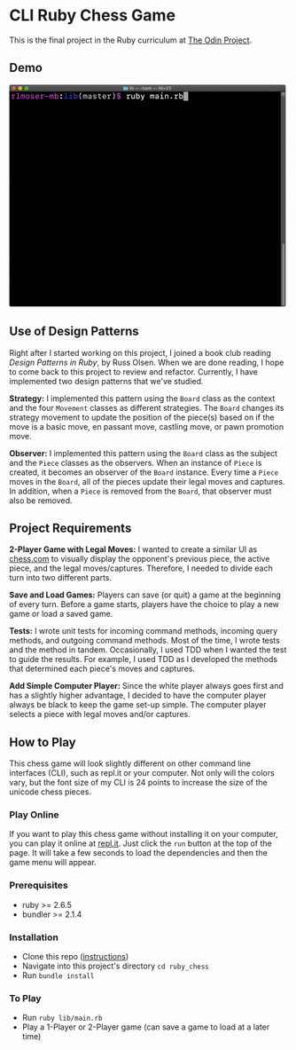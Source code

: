 # CLI Ruby Chess Game

This is the final project in the Ruby curriculum at [The Odin Project](https://www.theodinproject.com/courses/ruby-programming/lessons/ruby-final-project?ref=lnav).

## Demo
<img src="demo/chess_demo.gif" alt="chess demo" width=auto height="400px"/>

## Use of Design Patterns
Right after I started working on this project, I joined a book club reading *Design Patterns in Ruby*, by Russ Olsen. When we are done reading, I hope to come back to this project to review and refactor. Currently, I have implemented two design patterns that we've studied.

**Strategy:** 
I implemented this pattern using the `Board` class as the context and the four `Movement` classes as different strategies. The `Board` changes its strategy movement to update the position of the piece(s) based on if the move is a basic move, en passant move, castling move, or pawn promotion move. 

**Observer:** 
I implemented this pattern using the `Board` class as the subject and the `Piece` classes as the observers. When an instance of `Piece` is created, it becomes an observer of the `Board` instance. Every time a `Piece` moves in the `Board`, all of the pieces update their legal moves and captures. In addition, when a `Piece` is removed from the `Board`, that observer must also be removed.

## Project Requirements
**2-Player Game with Legal Moves:** 
I wanted to create a similar UI as [chess.com](chess.com) to visually display the opponent's previous piece, the active piece, and the legal moves/captures. Therefore, I needed to divide each turn into two different parts.

**Save and Load Games:** 
Players can save (or quit) a game at the beginning of every turn. Before a game starts, players have the choice to play a new game or load a saved game.

**Tests:** 
I wrote unit tests for incoming command methods, incoming query methods, and outgoing command methods. Most of the time, I wrote tests and the method in tandem. Occasionally, I used TDD when I wanted the test to guide the results. For example, I used TDD as I developed the methods that determined each piece's moves and captures.

**Add Simple Computer Player:** 
Since the white player always goes first and has a slightly higher advantage, I decided to have the computer player always be black to keep the game set-up simple. The computer player selects a piece with legal moves and/or captures.

## How to Play
This chess game will look slightly different on other command line interfaces (CLI), such as repl.it or your computer. Not only will the colors vary, but the font size of my CLI is 24 points to increase the size of the unicode chess pieces.

### Play Online
If you want to play this chess game without installing it on your computer, you can play it online at [repl.it](https://repl.it/@rlmoser/rubychess#README.md). Just click the `run` button at the top of the page. It will take a few seconds to load the dependencies and then the game menu will appear.

### Prerequisites
- ruby >= 2.6.5
- bundler >= 2.1.4

### Installation
- Clone this repo ([instructions](https://docs.github.com/en/free-pro-team@latest/github/creating-cloning-and-archiving-repositories/cloning-a-repository))
- Navigate into this project's directory `cd ruby_chess`
- Run `bundle install`

### To Play
- Run `ruby lib/main.rb` 
- Play a 1-Player or 2-Player game (can save a game to load at a later time)
